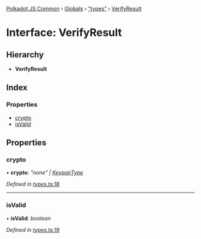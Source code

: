 [Polkadot JS Common](../README.md) › [Globals](../globals.md) › ["types"](../modules/_types_.md) › [VerifyResult](_types_.verifyresult.md)

# Interface: VerifyResult

## Hierarchy

* **VerifyResult**

## Index

### Properties

* [crypto](_types_.verifyresult.md#crypto)
* [isValid](_types_.verifyresult.md#isvalid)

## Properties

###  crypto

• **crypto**: *"none" | [KeypairType](../modules/_types_.md#keypairtype)*

*Defined in [types.ts:18](https://github.com/polkadot-js/common/blob/2d181df3/packages/util-crypto/src/types.ts#L18)*

___

###  isValid

• **isValid**: *boolean*

*Defined in [types.ts:19](https://github.com/polkadot-js/common/blob/2d181df3/packages/util-crypto/src/types.ts#L19)*

